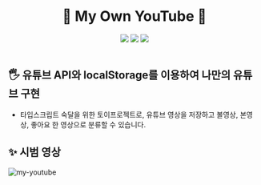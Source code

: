 <div align="center">
<h1>🎈 My Own YouTube 🎈</h1>
</div>
<div align="center">
  <img src="https://img.shields.io/badge/TypeScript-3178C6?style=flat-square&logo=TypeScript&logoColor=white"/>
  <img src="https://img.shields.io/badge/React-0088CC?style=flat-square&logo=React&logoColor=white"/>
  <img src="https://img.shields.io/badge/MUI-007FFF?style=flat-square&logo=MUI&logoColor=white"/>
</div>
    
<br />

## 🖐 유튜브 API와 localStorage를 이용하여 나만의 유튜브 구현

- 타입스크립트 숙달을 위한 토이프로젝트로, 유튜브 영상을 저장하고 볼영상, 본영상, 좋아요 한 영상으로 분류할 수 있습니다.

## ✨ 시범 영상

![my-youtube](https://user-images.githubusercontent.com/76410985/156890440-9cdcf041-e991-496b-8897-e10ac614e9bb.gif)
